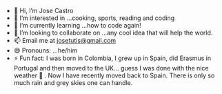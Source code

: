 - 👋 Hi, I’m Jose Castro
- 👀 I’m interested in ...cooking, sports, reading and coding
- 🌱 I’m currently learning ...how to code again! 
- 💞️ I’m looking to collaborate on ...any cool idea that will help the world.
- 📫 Email me at josetutis@gmail.com
- 😄 Pronouns: ...he/him
- ⚡ Fun fact: I was born in Colombia,  I grew up in Spain, did Erasmus in Portugal and then moved to the UK... guess I was done with the nice weather 👀 . Now  I have recently moved back to Spain. There is only so much rain and grey skies one can handle.
  

<!---
josetutis/josetutis is a ✨ special ✨ repository because its `README.md` (this file) appears on your GitHub profile.
You can click the Preview link to take a look at your changes.
--->
